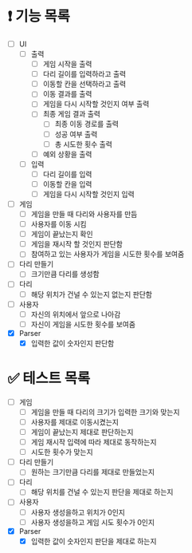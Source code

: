 # ❗️ 기능 목록

- [ ]  UI
    - [ ]  출력
        - [ ]  게임 시작을 출력
        - [ ]  다리 길이를 입력하라고 출력
        - [ ]  이동할 칸을 선택하라고 출력
        - [ ]  이동 결과를 출력
        - [ ]  게임을 다시 시작할 것인지 여부 출력
        - [ ]  최종 게임 결과 출력
            - [ ]  최종 이동 경로를 출력
            - [ ]  성공 여부 출력
            - [ ]  총 시도한 횟수 출력
        - [ ]  예외 상황을 출력
    - [ ]  입력
        - [ ]  다리 길이를 입력
        - [ ]  이동할 칸을 입력
        - [ ]  게임을 다시 시작할 것인지 입력
- [ ]  게임
    - [ ]  게임을 만들 때 다리와 사용자를 만듬
    - [ ]  사용자를 이동 시킴
    - [ ]  게임이 끝났는지 확인
    - [ ]  게임을 재시작 할 것인지 판단함
    - [ ]  참여하고 있는 사용자가 게임을 시도한 횟수를 보여줌
- [ ]  다리 만들기
    - [ ]  크기만큼 다리를 생성함
- [ ]  다리
    - [ ]  해당 위치가 건널 수 있는지 없는지 판단함
- [ ]  사용자
    - [ ]  자신의 위치에서 앞으로 나아감
    - [ ]  자신이 게임을 시도한 횟수를 보여줌
- [x]  Parser
    - [x]  입력한 값이 숫자인지 판단함

# ✅ 테스트 목록

- [ ]  게임
    - [ ]  게임을 만들 때 다리의 크기가 입력한 크기와 맞는지
    - [ ]  사용자를 제대로 이동시켰는지
    - [ ]  게임이 끝났는지 제대로 판단하는지
    - [ ]  게임 재시작 입력에 따라 제대로 동작하는지
    - [ ]  시도한 횟수가 맞는지
- [ ]  다리 만들기
    - [ ]  원하는 크기만큼 다리를 제대로 만들었는지
- [ ]  다리
    - [ ]  해당 위치를 건널 수 있는지 판단을 제대로 하는지
- [ ]  사용자
    - [ ]  사용자 생성을하고 위치가 0인지
    - [ ]  사용자 생성을하고 게임 시도 횟수가 0인지
- [x]  Parser
    - [x]  입력한 값이 숫자인지 판단을 제대로 하는지